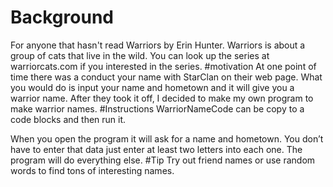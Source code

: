 # Background
For anyone that hasn't read Warriors by Erin Hunter. Warriors is about a group of cats that live in the wild. You can look up the series at warriorcats.com if you interested in the series.
#motivation
At one point of time there was a conduct your name with StarClan on their web page. What you would do is input your name and hometown and it will give you a warrior name. After they took it off, I decided to make my own program to make warrior names.
#Instructions
WarriorNameCode can be copy to a code blocks and then run it.

When you open the program it will ask for a name and hometown. You don’t have to enter that data just enter at least two letters into each one. The program will do everything else.
#Tip
Try out friend names or use random words to find tons of interesting names.
